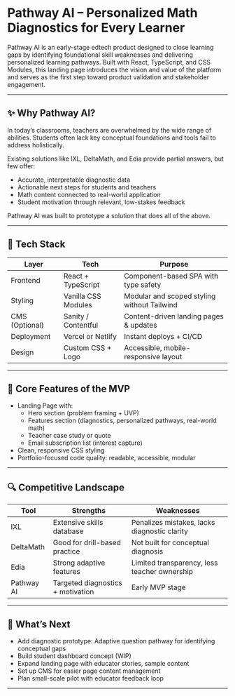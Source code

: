 # Pathway AI – Personalized Math Diagnostics for Every Learner

Pathway AI is an early-stage edtech product designed to close learning gaps by identifying foundational skill weaknesses and delivering personalized learning pathways. Built with React, TypeScript, and CSS Modules, this landing page introduces the vision and value of the platform and serves as the first step toward product validation and stakeholder engagement.

---

## ✨ Why Pathway AI?

In today’s classrooms, teachers are overwhelmed by the wide range of abilities. Students often lack key conceptual foundations and tools fail to address holistically.

Existing solutions like IXL, DeltaMath, and Edia provide partial answers, but few offer:

- Accurate, interpretable diagnostic data
- Actionable next steps for students and teachers
- Math content connected to real-world application
- Student motivation through relevant, low-stakes feedback

Pathway AI was built to prototype a solution that does all of the above.

---

## 🔧 Tech Stack

| Layer           | Tech                        | Purpose                                        |
|----------------|-----------------------------|------------------------------------------------|
| Frontend        | React + TypeScript          | Component-based SPA with type safety           |
| Styling         | Vanilla CSS Modules         | Modular and scoped styling without Tailwind    |
| CMS (Optional)  | Sanity / Contentful         | Content-driven landing pages & updates         |
| Deployment      | Vercel or Netlify           | Instant deploys + CI/CD                         |
| Design          | Custom CSS + Logo           | Accessible, mobile-responsive layout            |

---

## 🧠 Core Features of the MVP

- Landing Page with:
  - Hero section (problem framing + UVP)
  - Features section (diagnostics, personalized pathways, real-world math)
  - Teacher case study or quote
  - Email subscription list (interest capture)
- Clean, responsive CSS styling
- Portfolio-focused code quality: readable, accessible, modular

---

## 🔍 Competitive Landscape

| Tool        | Strengths                           | Weaknesses                                       |
|-------------|-------------------------------------|--------------------------------------------------|
| IXL         | Extensive skills database           | Penalizes mistakes, lacks diagnostic clarity     |
| DeltaMath   | Good for drill-based practice       | Not built for conceptual diagnosis               |
| Edia        | Strong adaptive features            | Limited transparency, less teacher ownership     |
| Pathway AI  | Targeted diagnostics + motivation   | Early MVP stage                                  |

---

## 🧪 What’s Next

- Add diagnostic prototype: Adaptive question pathway for identifying conceptual gaps
- Build student dashboard concept (WIP)
- Expand landing page with educator stories, sample content
- Set up CMS for easier page content management
- Plan small-scale pilot with educator feedback loop

---



